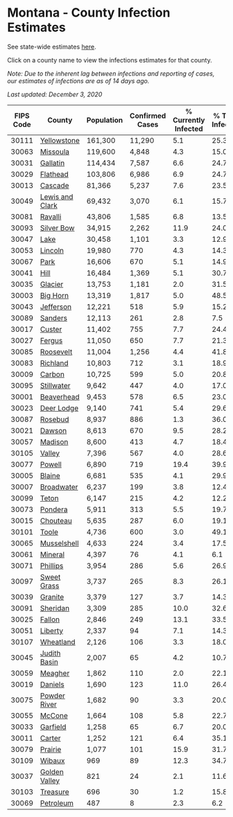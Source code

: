 # Montana - County Infection Estimates

See state-wide estimates [here](/infections/us-mt).

Click on a county name to view the infections estimates for that county.

*Note: Due to the inherent lag between infections and reporting of cases, our estimates of infections are as of 14 days ago.*

*Last updated: December 3, 2020*

|   FIPS Code |                             County |   Population |   Confirmed Cases |   % Currently Infected |   % Total Infected |
|-------------|------------------------------------|--------------|-------------------|------------------------|--------------------|
|       30111 |         [Yellowstone](yellowstone) |      161,300 |            11,290 |                    5.1 |               25.3 |
|       30063 |               [Missoula](missoula) |      119,600 |             4,848 |                    4.3 |               15.0 |
|       30031 |               [Gallatin](gallatin) |      114,434 |             7,587 |                    6.6 |               24.7 |
|       30029 |               [Flathead](flathead) |      103,806 |             6,986 |                    6.9 |               24.7 |
|       30013 |                 [Cascade](cascade) |       81,366 |             5,237 |                    7.6 |               23.5 |
|       30049 | [Lewis and Clark](lewis-and-clark) |       69,432 |             3,070 |                    6.1 |               15.7 |
|       30081 |                 [Ravalli](ravalli) |       43,806 |             1,585 |                    6.8 |               13.5 |
|       30093 |           [Silver Bow](silver-bow) |       34,915 |             2,262 |                   11.9 |               24.0 |
|       30047 |                       [Lake](lake) |       30,458 |             1,101 |                    3.3 |               12.9 |
|       30053 |                 [Lincoln](lincoln) |       19,980 |               770 |                    4.3 |               14.3 |
|       30067 |                       [Park](park) |       16,606 |               670 |                    5.1 |               14.9 |
|       30041 |                       [Hill](hill) |       16,484 |             1,369 |                    5.1 |               30.7 |
|       30035 |                 [Glacier](glacier) |       13,753 |             1,181 |                    2.0 |               31.5 |
|       30003 |               [Big Horn](big-horn) |       13,319 |             1,817 |                    5.0 |               48.5 |
|       30043 |             [Jefferson](jefferson) |       12,221 |               518 |                    5.9 |               15.2 |
|       30089 |                 [Sanders](sanders) |       12,113 |               261 |                    2.8 |                7.5 |
|       30017 |                   [Custer](custer) |       11,402 |               755 |                    7.7 |               24.4 |
|       30027 |                   [Fergus](fergus) |       11,050 |               650 |                    7.7 |               21.3 |
|       30085 |             [Roosevelt](roosevelt) |       11,004 |             1,256 |                    4.4 |               41.8 |
|       30083 |               [Richland](richland) |       10,803 |               712 |                    3.1 |               18.9 |
|       30009 |                   [Carbon](carbon) |       10,725 |               599 |                    5.0 |               20.8 |
|       30095 |           [Stillwater](stillwater) |        9,642 |               447 |                    4.0 |               17.0 |
|       30001 |           [Beaverhead](beaverhead) |        9,453 |               578 |                    6.5 |               23.0 |
|       30023 |           [Deer Lodge](deer-lodge) |        9,140 |               741 |                    5.4 |               29.6 |
|       30087 |                 [Rosebud](rosebud) |        8,937 |               886 |                    1.3 |               36.0 |
|       30021 |                   [Dawson](dawson) |        8,613 |               670 |                    9.5 |               28.2 |
|       30057 |                 [Madison](madison) |        8,600 |               413 |                    4.7 |               18.4 |
|       30105 |                   [Valley](valley) |        7,396 |               567 |                    4.0 |               28.6 |
|       30077 |                   [Powell](powell) |        6,890 |               719 |                   19.4 |               39.9 |
|       30005 |                   [Blaine](blaine) |        6,681 |               535 |                    4.1 |               29.9 |
|       30007 |           [Broadwater](broadwater) |        6,237 |               199 |                    3.8 |               12.4 |
|       30099 |                     [Teton](teton) |        6,147 |               215 |                    4.2 |               12.2 |
|       30073 |                 [Pondera](pondera) |        5,911 |               313 |                    5.5 |               19.7 |
|       30015 |               [Chouteau](chouteau) |        5,635 |               287 |                    6.0 |               19.1 |
|       30101 |                     [Toole](toole) |        4,736 |               600 |                    3.0 |               49.1 |
|       30065 |         [Musselshell](musselshell) |        4,633 |               224 |                    3.4 |               17.5 |
|       30061 |                 [Mineral](mineral) |        4,397 |                76 |                    4.1 |                6.1 |
|       30071 |               [Phillips](phillips) |        3,954 |               286 |                    5.6 |               26.9 |
|       30097 |         [Sweet Grass](sweet-grass) |        3,737 |               265 |                    8.3 |               26.1 |
|       30039 |                 [Granite](granite) |        3,379 |               127 |                    3.7 |               14.3 |
|       30091 |               [Sheridan](sheridan) |        3,309 |               285 |                   10.0 |               32.6 |
|       30025 |                   [Fallon](fallon) |        2,846 |               249 |                   13.1 |               33.5 |
|       30051 |                 [Liberty](liberty) |        2,337 |                94 |                    7.1 |               14.3 |
|       30107 |             [Wheatland](wheatland) |        2,126 |               106 |                    3.3 |               18.0 |
|       30045 |       [Judith Basin](judith-basin) |        2,007 |                65 |                    4.2 |               10.7 |
|       30059 |                 [Meagher](meagher) |        1,862 |               110 |                    2.0 |               22.1 |
|       30019 |                 [Daniels](daniels) |        1,690 |               123 |                   11.0 |               26.4 |
|       30075 |       [Powder River](powder-river) |        1,682 |                90 |                    3.3 |               20.0 |
|       30055 |                   [McCone](mccone) |        1,664 |               108 |                    5.8 |               22.7 |
|       30033 |               [Garfield](garfield) |        1,258 |                65 |                    6.7 |               20.0 |
|       30011 |                   [Carter](carter) |        1,252 |               121 |                    6.4 |               35.1 |
|       30079 |                 [Prairie](prairie) |        1,077 |               101 |                   15.9 |               31.7 |
|       30109 |                   [Wibaux](wibaux) |          969 |                89 |                   12.3 |               34.7 |
|       30037 |     [Golden Valley](golden-valley) |          821 |                24 |                    2.1 |               11.6 |
|       30103 |               [Treasure](treasure) |          696 |                30 |                    1.2 |               15.8 |
|       30069 |             [Petroleum](petroleum) |          487 |                 8 |                    2.3 |                6.2 |